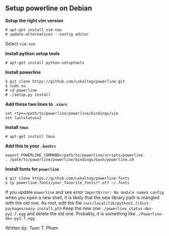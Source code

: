 Setup powerline on Debian
-------------------------

**Setup the right vim version**
```
# apt-get install vim-nox
# update-alternatives --config editor
```
Select `vim.nox`

**Install python setup tools**
```
# apt-get install python-setuptools
```

**Install powerline**
```
$ git clone https://github.com/Lokaltog/powerline.git
$ sudo su
# cd powerline
# ./setup.py install
```

**Add these two lines to `.vimrc`**
```
set rtp+=/path/to/powerline/powerline/bindings/vim
set laststatus=2
```

**Install `tmux`**
```
# apt-get install tmux
```

**Add this to your `.bashrc`**
```
export POWERLINE_COMMAND=/path/to/powerline/scripts/powerline
. /path/to/powerline/powerline/bindings/bash/powerline.sh
```

**Install fonts for `powerline`**
```
$ git clone https://github.com/Lokaltog/powerline-fonts
$ cp powerline-fonts/your_favorite_fonts/*.otf ~/.fonts
```

If you update `powerline` and see error `ImportError: No module named config`
when you open a new shell, it is likely that the new library path is mangled
with the old one. As root, edit the file `/usr/local/lib/python2.7/dist-packages/easy-install.pth`
Keep the new one `./powerline_status-dev-py2.7.egg` and delete the old one.
Probably, it is something like `./Powerline-dev-py2.7.egg`

Written by: _Tuan T. Pham_
